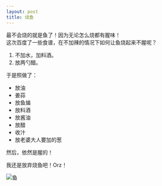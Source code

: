 ```yaml
---
layout: post
title: 烧鱼
---
```


最不会烧的就是鱼了！因为无论怎么烧都有腥味！  
这次百度了一些食谱，在不加辣的情况下如何让鱼烧起来不腥呢？

1. 不加水，加料酒。  
2. 放两勺醋。  

<!--more-->

于是照做了：  
* 放油  
* 姜蒜  
* 放鱼煸  
* 放料酒  
* 放酱油  
* 放醋  
* 收汁  
* 放老婆大人要加的葱 

然后，依然是腥的！

我还是放弃烧鱼吧！Orz！

![鱼](http://7xqrll.com1.z0.glb.clouddn.com/20170224-%E9%B1%BC.jpg)
